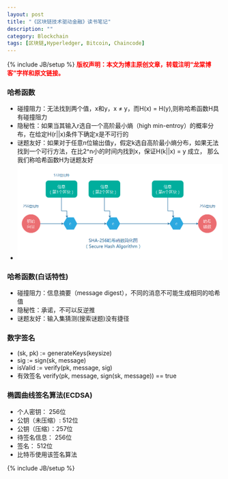 ```yaml
---
layout: post
title: "《区块链技术驱动金融》读书笔记"
description: ""
category: Blockchain 
tags: [区块链,Hyperledger, Bitcoin, Chaincode]
---
```

{% include JB/setup %}
**<font color="red">版权声明：本文为博主原创文章，转载注明“龙棠博客”字样和原文链接。</font>**

### 哈希函数
- 碰撞阻力：无法找到两个值，x和y，x ≠ y，而H(x) = H(y),则称哈希函数H具有碰撞阻力
- 隐秘性：如果当其输入r选自一个高阶最小熵（high min-entroy）的概率分布，在给定H(r||x)条件下确定x是不可行的
- 谜题友好：如果对于任意n位输出值y，假定k选自高阶最小熵分布，如果无法找到一个可行方法，在比2^n小的时间内找到x，保证H(k||x) = y 成立，
那么我们称哈希函数H为谜题友好
- ![sha-256](/upload/2016/sha-256.png)

### 哈希函数(白话特性)
- 碰撞阻力：信息摘要（message digest），不同的消息不可能生成相同的哈希值
- 隐秘性：承诺，不可以反逆推
- 谜题友好：输入集猜测(搜索谜题)没有捷径

### 数字签名
- (sk, pk) := generateKeys(keysize)
- sig := sign(sk, message)
- isValid := verify(pk, message, sig)
- 有效签名 verify(pk, message, sign(sk, message)) == true

### 椭圆曲线签名算法(ECDSA)
- 个人密钥： 256位
- 公钥（未压缩）: 512位
- 公钥（压缩）：257位
- 待签名信息： 256位
- 签名： 512位
- 比特币使用该签名算法

{% include JB/setup %}


